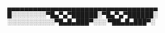 ▄▄▄▄▄▄▄▄▄▄▄▄▄▄▄▄▄▄▄▄▄▄▄▄▄▄▄▄▄▄▄▄▄▄▄
█░░░░░░░░▀█▄▀▄▀██████░▀█▄▀▄▀██████░
░░░░░░░░░░░▀█▄█▄███▀░░░ ▀██▄█▄███▀░

